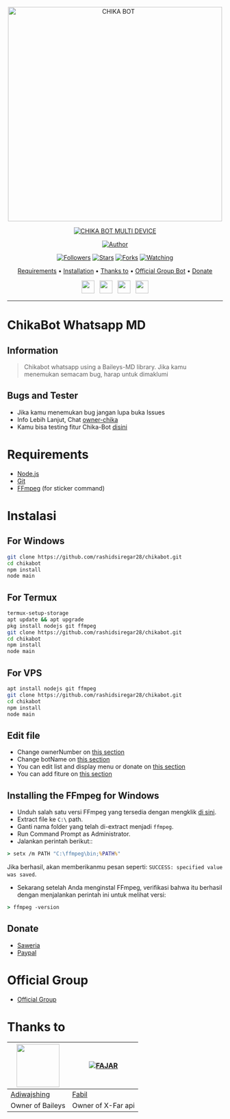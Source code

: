 <p align="center">
<img src="https://encrypted-tbn0.gstatic.com/images?q=tbn:ANd9GcStH_A0WKtnRtD_Bla6B71LjtP-GtYOkacYsg&usqp=CAU" alt="CHIKA BOT" width="500"/>


</p>
<p align="center">
<a href="#"><img title="CHIKA BOT MULTI DEVICE" src="https://img.shields.io/badge/CHIKA BOT MULTI DEVICE-green?colorA=%23ff0000&colorB=%23017e40&style=for-the-badge"></a>
</p>
<p align="center">
<a href="https://github.com/rashidsiregar28/chikabot"><img title="Author" src="https://img.shields.io/badge/Author-rashidsiregar28-red.svg?style=for-the-badge&logo=github"></a>
</p>
<p align="center">
<a href="https://github.com/rashidsiregar28/chikabot"><img title="Followers" src="https://img.shields.io/github/followers/rashidsiregar28?color=blue&style=flat-square"></a>
<a href="https://github.com/rashidsiregar28/chikabot"><img title="Stars" src="https://img.shields.io/github/stars/rashidsiregar28/chikabot?color=red&style=flat-square"></a>
<a href="https://github.com/rashidsiregar28/chikabot/network/members"><img title="Forks" src="https://img.shields.io/github/forks/rashidsiregar28/chikabot?color=red&style=flat-square"></a>
<a href="https://github.com/rashidsiregar28/chikabot/watchers"><img title="Watching" src="https://img.shields.io/github/watchers/rashidsiregar28/chikabot?label=Watchers&color=blue&style=flat-square"></a>
</p>

<p align="center">
  <a href="https://github.com/rashidsiregar28/chikabot#requirements">Requirements</a> •
  <a href="https://github.com/rashidsiregar28/chikabot#instalasi">Installation</a> •
  <a href="https://github.com/rashidsiregar28/chikabot#thanks-to">Thanks to</a> •
  <a href="https://github.com/rashidsiregar28/chikabot#Official-Group"> Official Group Bot</a> •
  <a href="https://github.com/rashidsiregar28/chikabot#donate">Donate</a>

<p align='center'>
   <a href="https://twitter.com/rashidsiregar28"><img height="30" src="https://github.com/TobyG74/TobyG74/blob/main/twitter.png?raw=true"></a>&nbsp;&nbsp;
   <a href="https://instagram.com/rashidsiregar28"><img height="30" src="https://github.com/TobyG74/TobyG74/blob/main/instagram.jpg?raw=true"></a>&nbsp;&nbsp;
   <a href="https://www.facebook.com/rashidsiregar28"><img height="30" src="https://github.com/TobyG74/TobyG74/blob/main/facebook.png?raw=true"></a>&nbsp;&nbsp;
   <a href="https://wa.me/628127668234?text=hello"><img height="30" src="https://encrypted-tbn0.gstatic.com/images?q=tbn:ANd9GcRBc_3WgZjWOtqdKZQbdkxUl5A31GZ_YC35zQ&usqp=CAU"></a>
</P>
</p>
</div>


---

# ChikaBot Whatsapp MD
## Information
> Chikabot whatsapp using a Baileys-MD library.
> Jika kamu menemukan semacam bug, harap untuk dimaklumi

## Bugs and Tester
* Jika kamu menemukan bug jangan lupa buka Issues
* Info Lebih Lanjut, Chat [owner-chika](https://wa.me/628127668234)
* Kamu bisa testing fitur Chika-Bot [disini](https://wa.me/6289513435428?text=.menu)

# Requirements
* [Node.js](https://nodejs.org/en/)
* [Git](https://git-scm.com/downloads)
* [FFmpeg](https://github.com/BtbN/FFmpeg-Builds/releases/download/autobuild-2020-12-08-13-03/ffmpeg-n4.3.1-26-gca55240b8c-win64-gpl-4.3.zip) (for sticker command)

# Instalasi
## For Windows
```bash
git clone https://github.com/rashidsiregar28/chikabot.git
cd chikabot
npm install
node main
```
## For Termux
```bash
termux-setup-storage
apt update && apt upgrade
pkg install nodejs git ffmpeg
git clone https://github.com/rashidsiregar28/chikabot.git
cd chikabot
npm install
node main
```

## For VPS
```bash
apt install nodejs git ffmpeg
git clone https://github.com/rashidsiregar28/chikabot.git
cd chikabot
npm install
node main
```

## Edit file
- Change ownerNumber on [this section](https://github.com/rashidsiregar28/chikabot/blob/7a7ebe69cf44686d8a577f616b38b5d299ffefcc/config.json#L2)
- Change botName on [this section](https://github.com/rashidsiregar28/chikabot/blob/7a7ebe69cf44686d8a577f616b38b5d299ffefcc/config.json#L3)
- You can edit list and display menu or donate on [this section](https://github.com/rashidsiregar28/chikabot/blob/main/help/ind.js)
- You can add fiture on [this section](https://github.com/rashidsiregar28/chikabot/tree/main/message)


## Installing the FFmpeg for Windows
* Unduh salah satu versi FFmpeg yang tersedia dengan mengklik [di sini](https://www.gyan.dev/ffmpeg/builds/).
* Extract file ke `C:\` path.
* Ganti nama folder yang telah di-extract menjadi `ffmpeg`.
* Run Command Prompt as Administrator.
* Jalankan perintah berikut::
```cmd
> setx /m PATH "C:\ffmpeg\bin;%PATH%"
```
Jika berhasil, akan memberikanmu pesan seperti: `SUCCESS: specified value was saved`.
* Sekarang setelah Anda menginstal FFmpeg, verifikasi bahwa itu berhasil dengan menjalankan perintah ini untuk melihat versi:
```cmd
> ffmpeg -version
```

## Donate
- [Saweria](https://saweria.co/rashidsiregar28)
- [Paypal](https://www.paypal.com/paypalme/rashidsiregar28)

# Official Group
- [Official Group](https://chat.whatsapp.com/JeyL5h04lEFJVCMNHdzrVL)

# Thanks to
<a href="https://github.com/adiwajshing"><img src="https://github.com/adiwajshing.png?size=100" width="100" height="100"></a> | [![FAJAR](http://github.com/xfar05.png?size=100)](http://github.com/xfar05)
----|----
[Adiwajshing](https://github.com/adiwajshing) | [Fabil](http://github.com/xfar05)
Owner of Baileys | Owner of X-Far api

